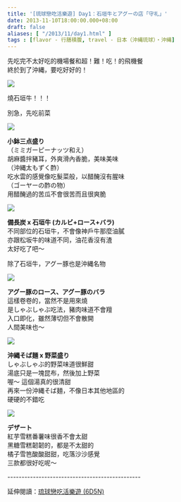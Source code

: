 ```yaml
---
title: '[琉球戀吃活樂遊] Day1：石垣牛とアグーの店「守礼」'
date: 2013-11-10T18:00:00.000+08:00
draft: false
aliases: [ "/2013/11/day1.html" ]
tags : [flavor - 行膳積腹, travel - 日本（沖縄琉球）・沖縄]
---
```


先吃完不太好吃的機場餐和超！難！吃！的飛機餐  
終於到了沖縄，要吃好好的！  

![](/images/okinawa1a.jpg)

燒石垣牛！！！  
  
別急，先吃前菜  

![](/images/okinawa1a1.jpg)

**小鉢三点盛り**  
（ミミガーピーナッツ和え）  
胡麻醬拌豬耳，外爽滑內香脆，美味美味  
（沖縄太もずく酢）  
吃水雲的感覺像吃髮菜般，以醋醃沒有腥味  
（ゴーヤーの酢の物）  
用醋醃過的苦瓜不會很苦而且很爽脆  

![](/images/okinawa1a2.jpg)

**備長炭 x 石垣牛 (カルビ+ロース+バラ)**  
不同部位的石垣牛，不會像神戶牛那麼油膩  
亦跟松坂牛的味道不同，油花香沒有渣  
太好吃了吧～  
  
除了石垣牛，アグー豚也是沖縄名物  

![](/images/okinawa1a3.jpg)

**アグー豚のロース、アグー豚のバラ**  
這樣卷卷的，當然不是用來燒  
是しゃぶしゃぶ吃法，豬肉味道不會羶  
入口即化，雖然薄切但不會散開  
人間美味也～  

![](/images/okinawa1a4.jpg)

**沖縄そば麺 x 野菜盛り**  
しゃぶしゃぶ的野菜味道很鮮甜  
湯底只是一塊昆布，然後加上野菜  
喔～ 這個湯真的很清甜  
再來一份沖縄そば麺，不像日本其他地區的  
硬硬的不錯吃  

![](/images/okinawa1a5.jpg)

**デザート**  
紅芋雪糕番薯味很香不會太甜  
黑糖雪糕韌韌的，都是不太甜的  
橘子雪笆酸酸甜甜，吃落沙沙感覺  
三款都很好吃呢～  
  
\-----------------------------------------------  
  
延伸閱讀：[琉球戀吃活樂遊 (6D5N)](https://hidie.net/okinawa6d5n/)
